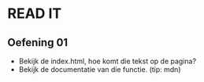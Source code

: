 # READ IT
## Oefening 01
* Bekijk de index.html, hoe komt die tekst op de pagina?
* Bekijk de documentatie van die functie. (tip: mdn)
